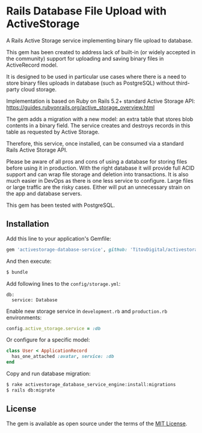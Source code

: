 # Rails Database File Upload with ActiveStorage
A Rails Active Storage service implementing binary file upload to database.

This gem has been created to address lack of built-in (or widely accepted in the community) support for uploading and saving binary files in ActiveRecord model.

It is designed to be used in particular use cases where there is a need to store binary files uploads in database (such as PostgreSQL) without third-party cloud storage.

Implementation is based on Ruby on Rails 5.2+ standard Active Storage API:
https://guides.rubyonrails.org/active_storage_overview.html

The gem adds a migration with a new model: an extra table that stores blob contents in a binary field.
The service creates and destroys records in this table as requested by Active Storage.

Therefore, this service, once installed, can be consumed via a standard Rails Active Storage API.

Please be aware of all pros and cons of using a database for storing files before using it in production.
With the right database it will provide full ACID support and can wrap file storage and deletion into transactions. It is also much easier in DevOps as there is one less service to configure.
Large files or large traffic are the risky cases. Either will put an unnecessary strain on the app and database servers.

This gem has been tested with PostgreSQL.

## Installation
Add this line to your application's Gemfile:

```ruby
gem 'activestorage-database-service', github: 'TitovDigital/activestorage-database-service'
```

And then execute:
```bash
$ bundle
```

Add following lines to the `config/storage.yml`:
```
db:
  service: Database
```

Enable new storage service in `development.rb` and `production.rb` environments:
```ruby
config.active_storage.service = :db
```

Or configure for a specific model:
```ruby
class User < ApplicationRecord
  has_one_attached :avatar, service: :db
end
```

Copy and run database migration:
```bash
$ rake activestorage_database_service_engine:install:migrations
$ rails db:migrate
```

## License
The gem is available as open source under the terms of the [MIT License](https://opensource.org/licenses/MIT).

